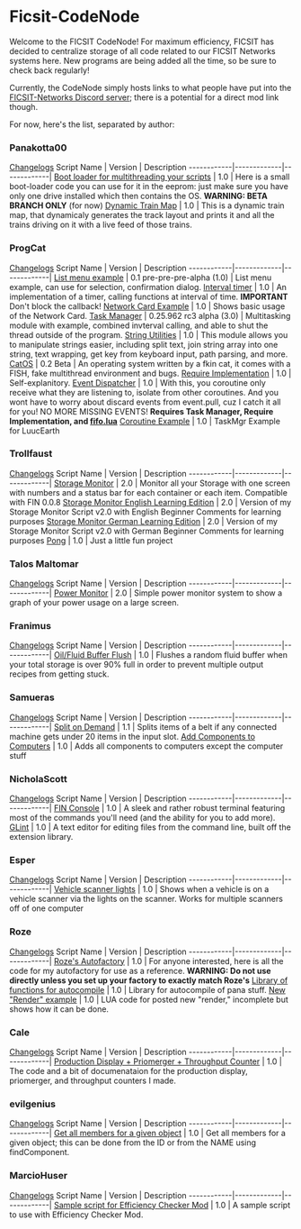 # Ficsit-CodeNode
Welcome to the FICSIT CodeNode!  For maximum efficiency, FICSIT has decided to centralize storage of all code related to our FICSIT Networks systems here.  New programs are being added all the time, so be sure to check back regularly!

Currently, the CodeNode simply hosts links to what people have put into the [FICSIT-Networks Discord server](https://discord.gg/3VfZ6Da); there is a potential for a direct mod link though.

For now, here's the list, separated by author:

### Panakotta00
[Changelogs](https://github.com/Carnaxus/Ficsit-CodeNode/blob/master/panakotta_changelog.md)
Script Name | Version | Description
------------|-------------|-------------|
[Boot loader for multithreading your scripts](https://pastebin.com/gMcYkDhR) | 1.0 | Here is a small boot-loader code you can use for it in the eeprom: just make sure you have only one drive installed which then contains the OS.  **WARNING: BETA BRANCH ONLY** (for now)
[Dynamic Train Map](https://pastebin.com/x8ByfD5T) | 1.0 | This is a dynamic train map, that dynamicaly generates the track layout and prints it and all the trains driving on it with a live feed of those trains.

### ProgCat
[Changelogs](https://github.com/Carnaxus/Ficsit-CodeNode/blob/master/progcat_changelog.md)
Script Name | Version | Description
------------|-------------|-------------|
[List menu example](https://gitlab.com/-/snippets/2003105) | 0.1 pre-pre-pre-alpha (1.0) | List menu example, can use for selection, confirmation dialog.
[Interval timer](https://gitlab.com/-/snippets/2004629) | 1.0 | An implementation of a timer, calling functions at interval of time.  **IMPORTANT** Don't block the callback!
[Network Card Example](https://gitlab.com/-/snippets/2005597) | 1.0 | Shows basic usage of the Network Card.
[Task Manager](https://gitlab.com/-/snippets/2005931) | 0.25.962 rc3 alpha (3.0) | Multitasking module with example, combined invterval calling, and able to shut the thread outside of the program.
[String Utilities](https://gitlab.com/-/snippets/2007247) | 1.0 | This module allows you to manipulate strings easier, including split text, join string array into one string, text wrapping, get key from keyboard input, path parsing, and more.
[CatOS](https://gitlab.com/progcat/catos) | 0.2 Beta | An operating system written by a fkin cat, it comes with a FISH, fake multithread environment and bugs.
[Require Implementation](https://gitlab.com/-/snippets/2018484) | 1.0 | Self-explanitory.
[Event Dispatcher](https://gitlab.com/-/snippets/2018485) | 1.0 | With this, you coroutine only receive what they are listening to, isolate from other coroutines.  And you wont have to worry about discard events from event.pull, cuz I catch it all for you! 
NO MORE MISSING EVENTS!  **Requires Task Manager, Require Implementation, and [fifo.lua](https://github.com/daurnimator/fifo.lua/blob/master/fifo.lua)**
[Coroutine Example](https://gitlab.com/-/snippets/2019017) | 1.0 | TaskMgr Example for LuucEarth

### Trollfaust
[Changelogs](https://github.com/Carnaxus/Ficsit-CodeNode/blob/master/trollfaust_changelog.md)
Script Name | Version | Description
------------|-------------|-------------|
[Storage Monitor](https://pastebin.com/W5e254WW) | 2.0 | Monitor all your Storage with one screen with numbers and a status bar for each container or each item.  Compatible with FIN 0.0.8
[Storage Monitor English Learning Edition](https://pastebin.com/KFnSnJ9q) | 2.0 | Version of my Storage Monitor Script v2.0 with English Beginner Comments for learning purposes
[Storage Monitor German Learning Edition](https://pastebin.com/UNAtzadE) | 2.0 | Version of my Storage Monitor Script v2.0 with German Beginner Comments for learning purposes
[Pong](https://pastebin.com/KyB1tKmT) | 1.0 | Just a little fun project

### Talos Maltomar
[Changelogs](https://github.com/Carnaxus/Ficsit-CodeNode/blob/master/talos_maltomar_changelog.md)
Script Name | Version | Description
------------|-------------|-------------|
[Power Monitor](https://pastebin.com/DDy1sRUq) | 2.0 | Simple power monitor system to show a graph of your power usage on a large screen.

### Franimus
[Changelogs](https://github.com/Carnaxus/Ficsit-CodeNode/blob/master/franimus_changelog.md)
Script Name | Version | Description
------------|-------------|-------------|
[Oil/Fluid Buffer Flush](https://github.com/Carnaxus/Ficsit-CodeNode/blob/master/buffernooverflow.txt) | 1.0 | Flushes a random fluid buffer when your total storage is over 90% full in order to prevent multiple output recipes from getting stuck.

### Samueras
[Changelogs](https://github.com/Carnaxus/Ficsit-CodeNode/blob/master/samueras_changelog.md)
Script Name | Version | Description
------------|-------------|-------------|
[Split on Demand](https://pastebin.com/UsTwi3Q5) | 1.1 | Splits items of a belt if any connected machine gets under 20 items in the input slot.
[Add Components to Computers](https://github.com/Carnaxus/Ficsit-CodeNode/blob/master/component_add.txt) | 1.0 | Adds all components to computers except the computer stuff

### NicholaScott
[Changelogs](https://github.com/Carnaxus/Ficsit-CodeNode/blob/master/nicholascott_changelog.md)
Script Name | Version | Description
------------|-------------|-------------|
[FIN Console](https://pastebin.com/0LUgUxqD) | 1.0 | A sleek and rather robust terminal featuring most of the commands you'll need (and the ability for you to add more).
[GLint](https://pastebin.com/sVSS1GtQ) | 1.0 | A text editor for editing files from the command line, built off the extension library.

### Esper
[Changelogs](https://github.com/Carnaxus/Ficsit-CodeNode/blob/master/esper_changelog.md)
Script Name | Version | Description
------------|-------------|-------------|
[Vehicle scanner lights](https://github.com/Carnaxus/Ficsit-CodeNode/blob/master/Vehicle_Scanner_Lights.txt) | 1.0 | Shows when a vehicle is on a vehicle scanner via the lights on the scanner.  Works for multiple scanners off of one computer

### Roze
[Changelogs](https://github.com/Carnaxus/Ficsit-CodeNode/blob/master/roze_changelog.md)
Script Name | Version | Description
------------|-------------|-------------|
[Roze's Autofactory](https://github.com/RozeDoyanawa/FicsitAutoFactory) | 1.0 | For anyone interested, here is all the code for my autofactory for use as a reference.  **WARNING: Do not use directly unless you set up your factory to exactly match Roze's**
[Library of functions for autocompile](https://github.com/Carnaxus/Ficsit-CodeNode/blob/master/autocompile_lib.txt) | 1.0 | Library for autocompile of pana stuff.
[New "Render" example](https://gist.github.com/RozeDoyanawa/38f3727243d6b3e1cd8dae7cefba71bb) | 1.0 | LUA code for posted new "render," incomplete but shows how it can be done.

### Cale
[Changelogs](https://github.com/Carnaxus/Ficsit-CodeNode/blob/master/cale_changelog.md)
Script Name | Version | Description
------------|-------------|-------------|
[Production Display + Priomerger + Throughput Counter](https://github.com/Carnaxus/Ficsit-CodeNode/blob/master/prod-display-priomerger-counters.zip) | 1.0 | The code and a bit of documenataion for the production display, priomerger, and throughput counters I made.

### evilgenius
[Changelogs](https://github.com/Carnaxus/Ficsit-CodeNode/blob/master/evilgenius_changelog.md)
Script Name | Version | Description
------------|-------------|-------------|
[Get all members for a given object](https://github.com/Carnaxus/Ficsit-CodeNode/blob/master/get_members_component_object.txt) | 1.0 | Get all members for a given object; this can be done from the ID or from the NAME using findComponent.

### MarcioHuser
[Changelogs](https://github.com/Carnaxus/Ficsit-CodeNode/blob/master/marciohuser_changelog.md)
Script Name | Version | Description
------------|-------------|-------------|
[Sample script for Efficiency Checker Mod](https://drive.google.com/file/d/1imu2WB6WT01VPZKMsonB6u1BSUH22KrA/view?usp=sharing) | 1.0 | A sample script to use with Efficiency Checker Mod.
